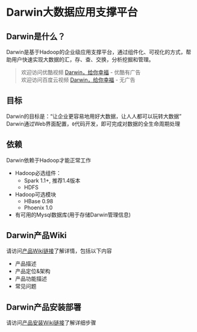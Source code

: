 # Darwin大数据应用支撑平台
## Darwin是什么？
Darwin是基于Hadoop的企业级应用支撑平台，通过组件化、可视化的方式，帮助用户快速实现大数据的汇，存、查、交换，分析挖掘和管理。

>欢迎访问优酷视频 [Darwin，给你幸福](http://v.youku.com/v_show/id_XMTI5Njc1Mjc4NA==.html) - 优酷有广告 <br>
>欢迎访问百度云视频 [Darwin，给你幸福](http://pan.baidu.com/s/1sjuW22T) - 无广告 <br>

## 目标
Darwin的目标是：“让企业更容易地用好大数据，让人人都可以玩转大数据”<br>
Darwin通过Web界面配置，`0`代码开发，即可完成对数据的全生命周期处理

## 依赖
Darwin依赖于Hadoop才能正常工作<br>
  * Hadoop必选组件：
    * Spark 1.1+, 推荐1.4版本
    * HDFS
  * Hadoop可选模块
    * HBase 0.98
    * Phoenix 1.0
  * 有可用的Mysql数据库(用于存储Darwin管理信息)

## Darwin产品Wiki
请访问[产品Wiki链接](https://github.com/9zdata-darwin/Darwin/wiki/Darwin大数据应用支撑平台介绍)了解详情，包括以下内容
  * 产品描述
  * 产品定位&架构
  * 产品功能描述
  * 常见问题

## Darwin产品安装部署
  请访问[产品安装Wiki链接](https://github.com/9zdata-darwin/Darwin/wiki/Darwin安装部署步骤)了解详细步骤
  
